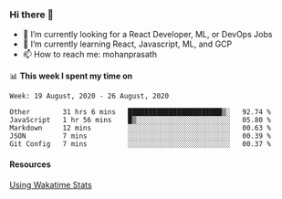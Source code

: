 ### Hi there 👋

- 🔭 I’m currently looking for a React Developer, ML, or DevOps Jobs
- 🌱 I’m currently learning React, Javascript, ML, and GCP
- 📫 How to reach me: mohanprasath

📊 **This week I spent my time on**
<!--START_SECTION:waka-->
```text
Week: 19 August, 2020 - 26 August, 2020

Other        31 hrs 6 mins   ███████████████████████▒░   92.74 % 
JavaScript   1 hr 56 mins    █▒░░░░░░░░░░░░░░░░░░░░░░░   05.80 % 
Markdown     12 mins         ░░░░░░░░░░░░░░░░░░░░░░░░░   00.63 % 
JSON         7 mins          ░░░░░░░░░░░░░░░░░░░░░░░░░   00.39 % 
Git Config   7 mins          ░░░░░░░░░░░░░░░░░░░░░░░░░   00.37 % 
```
<!--END_SECTION:waka-->

#### Resources
[Using Wakatime Stats](https://github.com/marketplace/actions/waka-readme)
